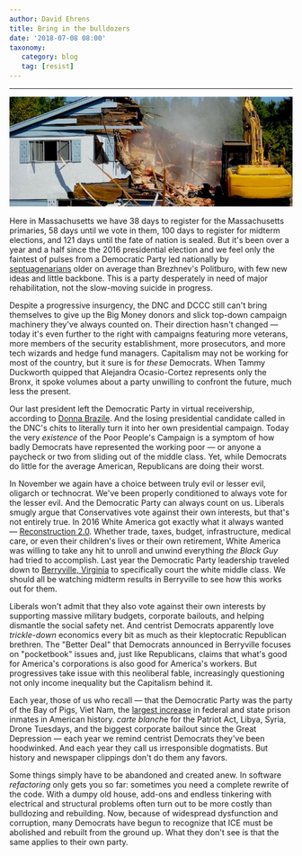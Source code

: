```yaml
---
author: David Ehrens
title: Bring in the bulldozers
date: '2018-07-08 08:00'
taxonomy:
   category: blog
   tag: [resist]
---
```

---

![](bulldozer.jpg)

Here in Massachusetts we have 38 days to register for the Massachusetts primaries, 58 days until we vote in them, 100 days to register for midterm elections, and 121 days until the fate of nation is sealed. But it's been over a year and a half since the 2016 presidential election and we feel only the faintest of pulses from a Democratic Party led nationally by [septuagenarians](https://www.huffingtonpost.com/miles-mogulescu/democratic-leadership-loo_b_13488586.html) older on average than Brezhnev's Politburo, with few new ideas and little backbone. This is a party desperately in need of major rehabilitation, not the slow-moving suicide in progress.

Despite a progressive insurgency, the DNC and DCCC still can't bring themselves to give up the Big Money donors and slick top-down campaign machinery they've always counted on. Their direction hasn't changed — today it's even further to the right with campaigns featuring more veterans, more members of the security establishment, more prosecutors, and more tech wizards and hedge fund managers. Capitalism may not be working for most of the country, but it sure is for *these* Democrats. When Tammy Duckworth quipped that Alejandra Ocasio-Cortez represents only the Bronx, it spoke volumes about a party unwilling to confront the future, much less the present.

Our last president left the Democratic Party in virtual receivership, according to [Donna Brazile](https://www.politico.com/magazine/story/2017/11/02/clinton-brazile-hacks-2016-215774). And the losing presidential candidate called in the DNC's chits to literally turn it into her own presidential campaign. Today the very *existence* of the Poor People's Campaign is a symptom of how badly Democrats have represented the working poor — or anyone a paycheck or two from sliding out of the middle class. Yet, while Democrats do little for the average American, Republicans are doing their worst. 

In November we again have a choice between truly evil or lesser evil, oligarch or technocrat. We've been properly conditioned to always vote for the lesser evil. And the Democratic Party can always count on us. Liberals smugly argue that Conservatives vote against their own interests, but that's not entirely true. In 2016 White America got exactly what it always wanted — [Reconstruction 2.0](https://www.ebony.com/news-views/trump-reconstruction). Whether trade, taxes, budget, infrastructure, medical care, or even their children's lives or their own retirement, White America was willing to take any hit to unroll and unwind everything *the Black Guy* had tried to accomplish. Last year the Democratic Party leadership traveled down to [Berryville, Virginia](https://www.washingtonpost.com/local/virginia-politics/democrats-plan-to-announce-their-2018-campaign-agenda-from-a-ruby-red-corner-of-northern-virginia/2017/07/24/607aeb4e-6e66-11e7-9c15-177740635e83_story.html?utm_term=.0ea7d2837184) to specifically court the white middle class. We should all be watching midterm results in Berryville to see how this works out for them.

Liberals won't admit that they also vote against their own interests by supporting massive military budgets, corporate bailouts, and helping dismantle the social safety net. And centrist Democrats apparently love *trickle-down* economics every bit as much as their kleptocratic Republican brethren. The "Better Deal" that Democrats announced in Berryville focuses on "pocketbook" issues and, just like Republicans, claims that what's good for America's corporations is also good for America's workers. But progressives take issue with this neoliberal fable, increasingly questioning not only income inequality but the Capitalism behind it.

Each year, those of us who recall — that the Democratic Party was the party of the Bay of Pigs, Viet Nam, the [largest increase](https://www.thenation.com/article/hillary-clinton-does-not-deserve-black-peoples-votes/) in federal and state prison inmates in American history. *carte blanch*e for the Patriot Act, Libya, Syria, Drone Tuesdays, and the biggest corporate bailout since the Great Depression — each year we remind centrist Democrats they've been hoodwinked. And each year they call us irresponsible dogmatists. But history and newspaper clippings don't do them any favors.

Some things simply have to be abandoned and created anew. In software *refactoring* only gets you so far: sometimes you need a complete rewrite of the code. With a dumpy old house, add-ons and endless tinkering with electrical and structural problems often turn out to be more costly than bulldozing and rebuilding. Now, because of widespread dysfunction and corruption, many Democrats have begun to recognize that ICE must be abolished and rebuilt from the ground up. What they don't see is that the same applies to their own party. 

